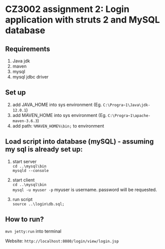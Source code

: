 # CZ3002 assignment 2: Login application with struts 2 and MySQL database

## Requirements 
1. Java jdk 
2. maven
3. mysql 
4. mysql jdbc driver

## Set up
2. add JAVA_HOME into sys environment (Eg. `C:\Progra~1\Java\jdk-12.0.1`)
3. add MAVEN_HOME into sys environment (Eg. `C:\Progra~1\apache-maven-3.6.3`)
4. add path: `%MAVEN_HOME%\bin;` to environment 

## Load script into database (mySQL) - assuming my sql is already set up: 
1. start server <br>
`cd ..\mysql\bin` <br>
`mysqld --console`

2. start client <br>
`cd ..\mysql\bin` <br>
`mysql -u myuser -p` myuser is username. password will be requested.

3. run script <br>
`source ..\login\db.sql;`

## How to run? <br>
`mvn jetty:run` into terminal 

Website: `http://localhost:8080/login/view/login.jsp`


